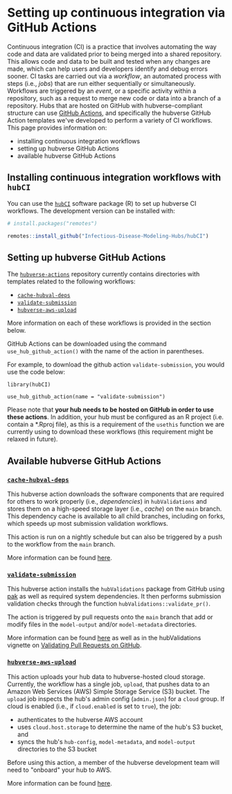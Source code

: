 # Setting up continuous integration via GitHub Actions

Continuous integration (CI) is a practice that involves automating the way code and data are validated prior to being merged into a shared repository. This allows code and data to be built and tested when any changes are made, which can help users and developers identify and debug errors sooner. CI tasks are carried out via a *workflow*, an automated process with steps (i.e., *jobs*) that are run either sequentially or simultaneously. Workflows are triggered by an *event*, or a specific activity within a repository, such as a request to merge new code or data into a branch of a repository. Hubs that are hosted on GitHub with hubverse-compliant structure can use [GitHub Actions](https://github.com/features/actions), and specifically the hubverse GitHub Action templates we've developed to perform a variety of CI workflows. 
This page provides information on:
* installing continuous integration workflows
* setting up hubverse GitHub Actions
* available hubverse GitHub Actions


## Installing continuous integration workflows with `hubCI`
You can use the [`hubCI`](https://github.com/Infectious-Disease-Modeling-Hubs/hubCI) software package (R) to set up hubverse CI workflows. The development version can be installed with:

``` r
# install.packages("remotes")

remotes::install_github("Infectious-Disease-Modeling-Hubs/hubCI")
```
## Setting up hubverse GitHub Actions

The [`hubverse-actions`](https://github.com/Infectious-Disease-Modeling-Hubs/hubverse-actions) repository currently contains directories with templates related to the following workflows:

* [`cache-hubval-deps`](https://github.com/Infectious-Disease-Modeling-Hubs/hubverse-actions/tree/main/cache-hubval-deps)
* [`validate-submission`](https://github.com/Infectious-Disease-Modeling-Hubs/hubverse-actions/tree/main/validate-submission)
* [`hubverse-aws-upload`](https://github.com/Infectious-Disease-Modeling-Hubs/hubverse-actions/tree/main/hubverse-aws-upload)

More information on each of these workflows is provided in the section below. 

GitHub Actions can be downloaded using the command `use_hub_github_action()` with the name of the action in parentheses.

For example, to download the github action `validate-submission`, you would use the code below:

```{r example, eval = FALSE}
library(hubCI)

use_hub_github_action(name = "validate-submission")
```

Please note that **your hub needs to be hosted on GitHub in order to use these actions**. In addition, your hub must be configured as an R project (i.e. contain a *.Rproj file), as this is a requirement of the `usethis` function we are currently using to download these workflows (this requirement might be relaxed in future).  

## Available hubverse GitHub Actions

### [`cache-hubval-deps`](https://github.com/Infectious-Disease-Modeling-Hubs/hubverse-actions/tree/main/cache-hubval-deps)
This hubverse action downloads the software components that are required for others to work properly (i.e., *dependencies*) in `hubValidations` and stores them on a high-speed storage layer (i.e., *cache*) on the `main` branch. This dependency cache is available to all child branches, including on forks, which speeds up most submission validation workflows.

This action is run on a nightly schedule but can also be triggered by a push to the workflow from the `main` branch. 

More information can be found [here](https://github.com/Infectious-Disease-Modeling-Hubs/hubverse-actions/tree/main/cache-hubval-deps).


### [`validate-submission`](https://github.com/Infectious-Disease-Modeling-Hubs/hubverse-actions/tree/main/validate-submission)
This hubverse action installs the `hubValidations` package from GitHub using [pak](https://pak.r-lib.org/) as well as required system dependencies.
It then performs submission validation checks through the function `hubValidations::validate_pr()`.

The action is triggered by pull requests onto the `main` branch that add or modify files in the `model-output` and/or `model-metadata` directories. 

More information can be found [here](https://github.com/Infectious-Disease-Modeling-Hubs/hubverse-actions/tree/main/validate-submission) as well as in the hubValidations vignette on [Validating Pull Requests on GitHub](https://infectious-disease-modeling-hubs.github.io/hubValidations/articles/validate-pr.html).

### [`hubverse-aws-upload`](https://github.com/Infectious-Disease-Modeling-Hubs/hubverse-actions/tree/main/hubverse-aws-upload)
This action uploads your hub data to hubverse-hosted cloud storage. Currently, the workflow has a single job, `upload`, that pushes data to an Amazon Web Services (AWS) Simple Storage Service (S3) bucket.
The `upload` job inspects the hub's admin config (`admin.json`) for a `cloud` group. If cloud is enabled (i.e., if `cloud.enabled` is set to `true`), the job:
* authenticates to the hubverse AWS account
* uses `cloud.host.storage` to determine the name of the hub's S3 bucket, and
* syncs the hub's `hub-config`, `model-metadata`, and `model-output` directories to the S3 bucket
 
Before using this action, a member of the hubverse development team will need to "onboard" your hub to AWS. 

More information can be found [here](https://github.com/Infectious-Disease-Modeling-Hubs/hubverse-actions/tree/main/hubverse-aws-upload).



